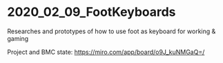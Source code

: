 # 2020_02_09_FootKeyboards
Researches and prototypes of how to use foot as keyboard for working &amp; gaming

Project and BMC state:
https://miro.com/app/board/o9J_kuNMGaQ=/
